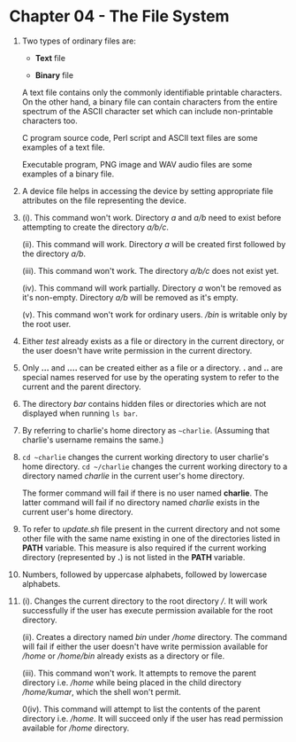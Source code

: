 # Chapter 04 - The File System

1.  Two types of ordinary files are:

    -   **Text** file

    -   **Binary** file

    A text file contains only the commonly identifiable printable characters. On the other hand, a binary file can contain characters from the entire spectrum of the ASCII character set which can include non-printable characters too.

    C program source code, Perl script and ASCII text files are some examples of a text file.

    Executable program, PNG image and WAV audio files are some examples of a binary file.

2.  A device file helps in accessing the device by setting appropriate file attributes on the file representing the device.

3.  (i). This command won't work. Directory _a_ and _a/b_ need to exist before attempting to create the directory _a/b/c_.

    (ii). This command will work. Directory _a_ will be created first followed by the directory _a/b_.

    (iii). This command won't work. The directory _a/b/c_ does not exist yet.

    (iv). This command will work partially. Directory _a_ won't be removed as it's non-empty. Directory _a/b_ will be removed as it's empty.

    (v). This command won't work for ordinary users. _/bin_ is writable only by the root user.

4.  Either _test_ already exists as a file or directory in the current directory, or the user doesn't have write permission in the current directory.

5.  Only **...** and **....** can be created either as a file or a directory. **.** and **..** are special names reserved for use by the operating system to refer to the current and the parent directory.

6.  The directory _bar_ contains hidden files or directories which are not displayed when running `ls bar`.

7.  By referring to charlie's home directory as `~charlie`. (Assuming that charlie's username remains the same.)

8.  `cd ~charlie` changes the current working directory to user charlie's home directory. `cd ~/charlie` changes the current working directory to a directory named _charlie_ in the current user's home directory.

    The former command will fail if there is no user named **charlie**. The latter command will fail if no directory named _charlie_ exists in the current user's home directory.

9.  To refer to _update.sh_ file present in the current directory and not some other file with the same name existing in one of the directories listed in **PATH** variable. This measure is also required if the current working directory (represented by **.**) is not listed in the **PATH** variable.

10. Numbers, followed by uppercase alphabets, followed by lowercase alphabets.

11. (i). Changes the current directory to the root directory _/_. It will work successfully if the user has execute permission available for the root directory.

    (ii). Creates a directory named _bin_ under _/home_ directory. The command will fail if either the user doesn't have write permission available for _/home_ or _/home/bin_ already exists as a directory or file.

    (iii). This command won't work. It attempts to remove the parent directory i.e. _/home_ while being placed in the child directory _/home/kumar_, which the shell won't permit.

    0(iv). This command will attempt to list the contents of the parent directory i.e. _/home_. It will succeed only if the user has read permission available for _/home_ directory.
